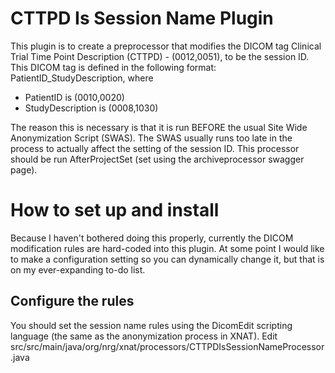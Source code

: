 # CTTPD Is Session Name Plugin

This plugin is to create a preprocessor that modifies the DICOM tag Clinical Trial Time Point Description (CTTPD) - (0012,0051), to be the session ID. This DICOM tag is defined in the following format: PatientID_StudyDescription, where
* PatientID is (0010,0020)
* StudyDescription is (0008,1030)

The reason this is necessary is that it is run BEFORE the usual Site Wide Anonymization Script (SWAS). The SWAS usually runs too late in the process to actually affect the setting of the session ID. This processor should be run AfterProjectSet (set using the archiveprocessor swagger page).

# How to set up and install

Because I haven't bothered doing this properly, currently the DICOM modification rules are hard-coded into this plugin. At some point I would like to make a configuration setting so you can dynamically change it, but that is on my ever-expanding to-do list.

## Configure the rules
You should set the session name rules using the DicomEdit scripting language (the same as the anonymization process in XNAT).
Edit src/src/main/java/org/nrg/xnat/processors/CTTPDIsSessionNameProcessor.java

